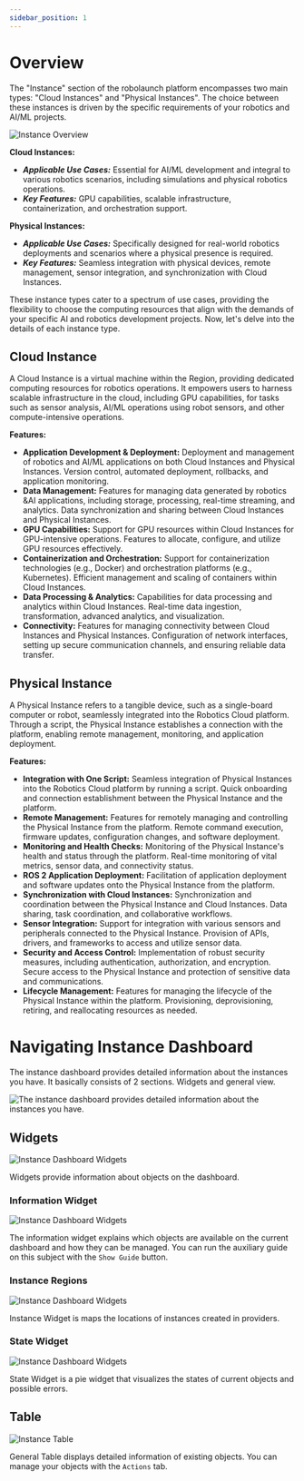 ```yaml
---
sidebar_position: 1
---
```


# Overview
The "Instance" section of the robolaunch platform encompasses two main types: "Cloud Instances" and "Physical Instances". The choice between these instances is driven by the specific requirements of your robotics and AI/ML projects.

![Instance Overview](./img/instance-overview.png)

**Cloud Instances:**

- **_Applicable Use Cases:_** Essential for AI/ML development and integral to various robotics scenarios, including simulations and physical robotics operations.
- **_Key Features:_** GPU capabilities, scalable infrastructure, containerization, and orchestration support.

**Physical Instances:**

- **_Applicable Use Cases:_** Specifically designed for real-world robotics deployments and scenarios where a physical presence is required.
- **_Key Features:_**  Seamless integration with physical devices, remote management, sensor integration, and synchronization with Cloud Instances.

These instance types cater to a spectrum of use cases, providing the flexibility to choose the computing resources that align with the demands of your specific AI and robotics development projects. Now, let's delve into the details of each instance type.

## Cloud Instance
A Cloud Instance is a virtual machine within the Region, providing dedicated computing resources for robotics operations. It empowers users to harness scalable infrastructure in the cloud, including GPU capabilities, for tasks such as sensor analysis, AI/ML operations using robot sensors, and other compute-intensive operations.

**Features:**

- **Application Development & Deployment:** Deployment and management of robotics and AI/ML applications on both Cloud Instances and Physical Instances. Version control, automated deployment, rollbacks, and application monitoring.
- **Data Management:** Features for managing data generated by robotics &AI applications, including storage, processing, real-time streaming, and analytics. Data synchronization and sharing between Cloud Instances and Physical Instances.
- **GPU Capabilities:** Support for GPU resources within Cloud Instances for GPU-intensive operations. Features to allocate, configure, and utilize GPU resources effectively.
- **Containerization and Orchestration:** Support for containerization technologies (e.g., Docker) and orchestration platforms (e.g., Kubernetes). Efficient management and scaling of containers within Cloud Instances.
- **Data Processing & Analytics:** Capabilities for data processing and analytics within Cloud Instances. Real-time data ingestion, transformation, advanced analytics, and visualization.
- **Connectivity:** Features for managing connectivity between Cloud Instances and Physical Instances. Configuration of network interfaces, setting up secure communication channels, and ensuring reliable data transfer.

## Physical Instance
A Physical Instance refers to a tangible device, such as a single-board computer or robot, seamlessly integrated into the Robotics Cloud platform. Through a script, the Physical Instance establishes a connection with the platform, enabling remote management, monitoring, and application deployment.

**Features:**

- **Integration with One Script:** Seamless integration of Physical Instances into the Robotics Cloud platform by running a script. Quick onboarding and connection establishment between the Physical Instance and the platform.
- **Remote Management:** Features for remotely managing and controlling the Physical Instance from the platform. Remote command execution, firmware updates, configuration changes, and software deployment.
- **Monitoring and Health Checks:** Monitoring of the Physical Instance's health and status through the platform. Real-time monitoring of vital metrics, sensor data, and connectivity status.
- **ROS 2 Application Deployment:** Facilitation of application deployment and software updates onto the Physical Instance from the platform.
- **Synchronization with Cloud Instances:** Synchronization and coordination between the Physical Instance and Cloud Instances. Data sharing, task coordination, and collaborative workflows.
- **Sensor Integration:** Support for integration with various sensors and peripherals connected to the Physical Instance. Provision of APIs, drivers, and frameworks to access and utilize sensor data.
- **Security and Access Control:** Implementation of robust security measures, including authentication, authorization, and encryption. Secure access to the Physical Instance and protection of sensitive data and communications.
- **Lifecycle Management:** Features for managing the lifecycle of the Physical Instance within the platform. Provisioning, deprovisioning, retiring, and reallocating resources as needed.

# Navigating Instance Dashboard

The instance dashboard provides detailed information about the instances you have. It basically consists of 2 sections. Widgets and general view.

![The instance dashboard provides detailed information about the instances you have.](./img/instance-dashboard.png)

## Widgets

![Instance Dashboard Widgets](./img/instance-widgets.png)

Widgets provide information about objects on the dashboard.

### Information Widget

![Instance Dashboard Widgets](./img/instance-info-widget.png)

The information widget explains which objects are available on the current dashboard and how they can be managed. You can run the auxiliary guide on this subject with the `Show Guide` button.

### Instance Regions

![Instance Dashboard Widgets](./img/instance-provider-widget.png)

Instance Widget is maps the locations of instances created in providers.

### State Widget

![Instance Dashboard Widgets](./img/instance-state-widget.png)

State Widget is a pie widget that visualizes the states of current objects and possible errors.

## Table

![Instance Table](./img/instance-table.png)

General Table displays detailed information of existing objects. You can manage your objects with the `Actions` tab.
